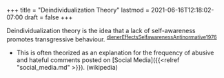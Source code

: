 +++
title = "Deindividualization Theory"
lastmod = 2021-06-16T12:18:02-07:00
draft = false
+++

Deindividualization theory is the idea that a lack of self-awareness promotes transgressive behaviour. <sup id="7d3a5b10567b4e13521530b35732aef4"><a href="#dienerEffectsSelfawarenessAntinormative1976" title="">dienerEffectsSelfawarenessAntinormative1976</a></sup>

-   This is often theorized as an explanation for the frequency of abusive and hateful comments posted on [Social Media]({{<relref "social_media.md" >}}). (wikipedia)